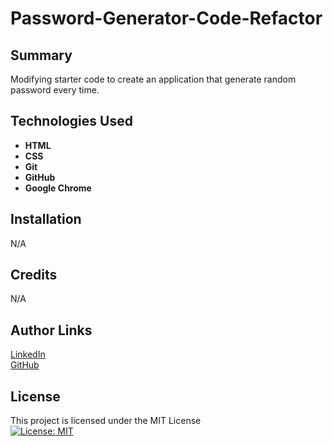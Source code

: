 # Password-Generator-Code-Refactor

## Summary
Modifying starter code to create an application that generate random password every time.

## Technologies Used
<ul>
  <li><b>HTML</b></li>
  <li><b>CSS</b></li>
  <li><b>Git</b></li>
  <li><b>GitHub</b></li>
  <li><b>Google Chrome</b></li>
 </ul>
 
 ## Installation
 N/A
 
 ## Credits
 N/A
 
 ## Author Links
 [LinkedIn](https://www.linkedin.com/in/mehmet-musabeyo%C4%9Flu-788758a8/)
 <br>
 [GitHub](https://github.com/MehmetMusabeyoglu) 
 
 ## License 
 This project is licensed under the MIT License 
 <br>
 [![License: MIT](https://img.shields.io/badge/License-MIT-yellow.svg)](https://opensource.org/licenses/MIT)